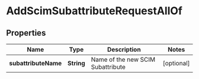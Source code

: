 

# AddScimSubattributeRequestAllOf


## Properties

| Name | Type | Description | Notes |
|------------ | ------------- | ------------- | -------------|
|**subattributeName** | **String** | Name of the new SCIM Subattribute |  [optional] |



